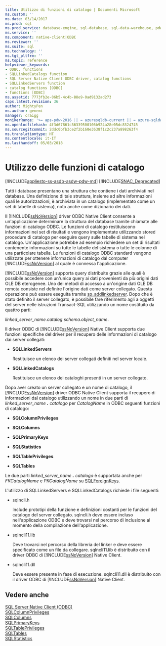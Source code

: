 ```yaml
---
title: Utilizzo di funzioni di catalogo | Documenti Microsoft
ms.custom: ''
ms.date: 03/14/2017
ms.prod: sql
ms.prod_service: database-engine, sql-database, sql-data-warehouse, pdw
ms.service: ''
ms.component: native-client|ODBC
ms.reviewer: ''
ms.suite: sql
ms.technology: ''
ms.tgt_pltfrm: ''
ms.topic: reference
helpviewer_keywords:
- ODBC, functions
- SQLLinkedCatalogs function
- SQL Server Native Client ODBC driver, catalog functions
- SQLLinkedServers function
- catalog functions [ODBC]
- functions [ODBC]
ms.assetid: 7773fb2e-06b5-4c4b-88e9-0ad9132ad273
caps.latest.revision: 36
author: MightyPen
ms.author: genemi
manager: craigg
monikerRange: '>= aps-pdw-2016 || = azuresqldb-current || = azure-sqldw-latest || >= sql-server-2016 || = sqlallproducts-allversions'
ms.openlocfilehash: 4f3d67861c36339500106b924a28e05dc8324745
ms.sourcegitcommit: 2ddc0bfb3ce2f2b160e3638f1c2c237a898263f4
ms.translationtype: HT
ms.contentlocale: it-IT
ms.lasthandoff: 05/03/2018
---
```

# <a name="using-catalog-functions"></a>Utilizzo delle funzioni di catalogo
[!INCLUDE[appliesto-ss-asdb-asdw-pdw-md](../../../includes/appliesto-ss-asdb-asdw-pdw-md.md)]
[!INCLUDE[SNAC_Deprecated](../../../includes/snac-deprecated.md)]

  Tutti i database presentano una struttura che contiene i dati archiviati nel database. Una definizione di tale struttura, insieme ad altre informazioni quali le autorizzazioni, è archiviata in un catalogo (implementato come un set di tabelle di sistema), noto anche come dizionario dei dati.  
  
 Il [!INCLUDE[ssNoVersion](../../../includes/ssnoversion-md.md)] driver ODBC Native Client consente a un'applicazione determinare la struttura del database tramite chiamate alle funzioni di catalogo ODBC. Le funzioni di catalogo restituiscono informazioni nei set di risultati e vengono implementate utilizzando stored procedure di catalogo per eseguire query sulle tabelle di sistema nel catalogo. Un'applicazione potrebbe ad esempio richiedere un set di risultati contenente informazioni su tutte le tabelle del sistema o tutte le colonne di una particolare tabella. Le funzioni di catalogo ODBC standard vengono utilizzate per ottenere informazioni di catalogo dal computer [!INCLUDE[ssNoVersion](../../../includes/ssnoversion-md.md)] al quale è connessa l'applicazione.  
  
 [!INCLUDE[ssNoVersion](../../../includes/ssnoversion-md.md)] supporta query distribuite grazie alle quali è possibile accedere con un'unica query ai dati provenienti da più origini dati OLE DB eterogenee. Uno dei metodi di accesso a un'origine dati OLE DB remota consiste nel definire l'origine dati come server collegato. Questa operazione può essere eseguita tramite [sp_addlinkedserver](../../../relational-databases/system-stored-procedures/sp-addlinkedserver-transact-sql.md). Dopo che è stato definito il server collegato, è possibile fare riferimento agli a oggetti del server nelle istruzioni Transact-SQL utilizzando un nome costituito da quattro parti:  
  
 *linked_server_name.catalog.schema.object_name*.  
  
 Il driver ODBC di [!INCLUDE[ssNoVersion](../../../includes/ssnoversion-md.md)] Native Client supporta due funzioni specifiche del driver per il recupero delle informazioni di catalogo dai server collegati:  
  
-   **SQLLinkedServers**  
  
     Restituisce un elenco dei server collegati definiti nel server locale.  
  
-   **SQLLinkedCatalogs**  
  
     Restituisce un elenco dei cataloghi presenti in un server collegato.  
  
 Dopo aver creato un server collegato e un nome di catalogo, il [!INCLUDE[ssNoVersion](../../../includes/ssnoversion-md.md)] driver ODBC Native Client supporta il recupero di informazioni dal catalogo utilizzando un nome in due parti di *linked_server_name ***.*** catalogo* per *CatalogName* in ODBC seguenti funzioni di catalogo:  
  
-   **SQLColumnPrivileges**  
  
-   **SQLColumns**  
  
-   **SQLPrimaryKeys**  
  
-   **SQLStatistics**  
  
-   **SQLTablePrivileges**  
  
-   **SQLTables**  
  
 Le due parti *linked_server_name ***.*** catalogo* è supportata anche per *FKCatalogName* e *PKCatalogName* su [SQLForeignKeys](../../../relational-databases/native-client-odbc-api/sqlforeignkeys.md).  
  
 L'utilizzo di SQLLinkedServers e SQLLinkedCatalogs richiede i file seguenti:  
  
-   sqlncli.h  
  
     Include prototipi della funzione e definizioni costanti per le funzioni del catalogo del server collegato. sqlncli.h deve essere incluso nell'applicazione ODBC e deve trovarsi nel percorso di inclusione al momento della compilazione dell'applicazione.  
  
-   sqlncli11.lib  
  
     Deve trovarsi nel percorso della libreria del linker e deve essere specificato come un file da collegare. sqlncli11.lib è distribuito con il driver ODBC di [!INCLUDE[ssNoVersion](../../../includes/ssnoversion-md.md)] Native Client.  
  
-   sqlncli11.dll  
  
     Deve essere presente in fase di esecuzione. sqlncli11.dll è distribuito con il driver ODBC di [!INCLUDE[ssNoVersion](../../../includes/ssnoversion-md.md)] Native Client.  
  
## <a name="see-also"></a>Vedere anche  
 [SQL Server Native Client &#40;ODBC&#41;](../../../relational-databases/native-client/odbc/sql-server-native-client-odbc.md)   
 [SQLColumnPrivileges](../../../relational-databases/native-client-odbc-api/sqlcolumnprivileges.md)   
 [SQLColumns](../../../relational-databases/native-client-odbc-api/sqlcolumns.md)   
 [SQLPrimaryKeys](../../../relational-databases/native-client-odbc-api/sqlprimarykeys.md)   
 [SQLTablePrivileges](../../../relational-databases/native-client-odbc-api/sqltableprivileges.md)   
 [SQLTables](../../../relational-databases/native-client-odbc-api/sqltables.md)   
 [SQLStatistics](../../../relational-databases/native-client-odbc-api/sqlstatistics.md)  
  
  
